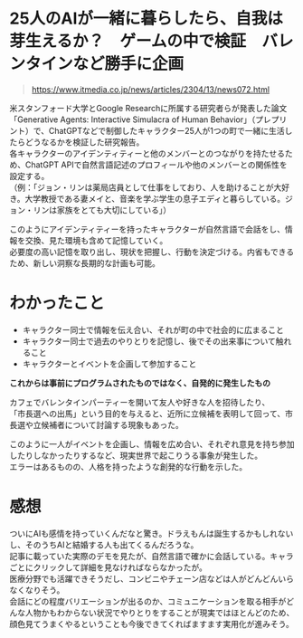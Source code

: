 # 25人のAIが一緒に暮らしたら、自我は芽生えるか？　ゲームの中で検証　バレンタインなど勝手に企画  
> https://www.itmedia.co.jp/news/articles/2304/13/news072.html  

米スタンフォード大学とGoogle Researchに所属する研究者らが発表した論文「Generative Agents: Interactive Simulacra of Human Behavior」（プレプリント）で、ChatGPTなどで制御したキャラクター25人が1つの町で一緒に生活したらどうなるかを検証した研究報告。  
各キャラクターのアイデンティティーと他のメンバーとのつながりを持たせるため、ChatGPT APIで自然言語記述のプロフィールや他のメンバーとの関係性を設定する。  
（例：「ジョン・リンは薬局店員として仕事をしており、人を助けることが大好き。大学教授である妻メイと、音楽を学ぶ学生の息子エディと暮らしている。ジョン・リンは家族をとても大切にしている」）  

このようにアイデンティティーを持ったキャラクターが自然言語で会話をし、情報を交換、見た環境も含めて記憶していく。  
必要度の高い記憶を取り出し、現状を把握し、行動を決定づける。内省もできるため、新しい洞察な長期的な計画も可能。  

# わかったこと  
- キャラクター同士で情報を伝え合い、それが町の中で社会的に広まること  
- キャラクター同士で過去のやりとりを記憶し、後でその出来事について触れること  
- キャラクターとイベントを企画して参加すること
  
**これからは事前にプログラムされたものではなく、自発的に発生したもの**  

カフェでバレンタインパーティーを開いて友人や好きな人を招待したり、  
「市長選への出馬」という目的を与えると、近所に立候補を表明して回って、市長選や立候補者について討論する現象もあった。  
  
このように一人がイベントを企画し、情報を広め合い、それぞれ意見を持ち参加したりしなかったりするなど、現実世界で起こりうる事象が発生した。  
エラーはあるものの、人格を持ったような創発的な行動を示した。  

# 感想
ついにAIも感情を持っていくんだなと驚き。ドラえもんは誕生するかもしれないし、そのうちAIと結婚する人も出てくるんだろうな。  
記事に載っていた実際のデモを見たが、自然言語で確かに会話している。キャラごとにクリックして詳細を見なければならなかったが。  
医療分野でも活躍できそうだし、コンビニやチェーン店などは人がどんどんいらなくなりそう。  
会話にどの程度バリエーションが出るのか、コミュニケーションを取る相手がどんな人物かもわからない状況でやりとりをすることが現実ではほとんどのため、顔色見てうまくやるということも今後できてくればますます実用化が進みそう。
